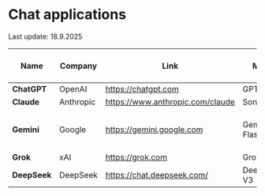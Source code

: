# Chat applications

Last update:  18.9.2025

| Name              | Company         | Link                            | Model        | Ext API calls | PDF URL access |
|-------------------|-----------------|---------------------------------|--------------|---------------|----------------|
| **ChatGPT**       | OpenAI          | https://chatgpt.com              | GPT-5       | Yes           | Yes           |
| **Claude**        | Anthropic       | https://www.anthropic.com/claude | Sonnet 4    | Yes           | Yes           |
| **Gemini**        | Google          | https://gemini.google.com        | Gemini 2.5 Flash | Yes      | Yes/No - inconsistent, API hallucinates |
| **Grok**          | xAI             | https://grok.com                 | Grok 4      | Yes           | Yes           |
| **DeepSeek**      | DeepSeek        | https://chat.deepseek.com/       | DeepSeek-V3 | No            | Yes - but hallucinates |

